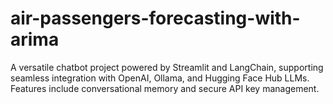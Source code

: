 # air-passengers-forecasting-with-arima
A versatile chatbot project powered by Streamlit and LangChain, supporting seamless integration with OpenAI, Ollama, and Hugging Face Hub LLMs. Features include conversational memory and secure API key management.
